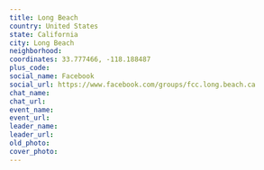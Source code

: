 ```yaml
---
title: Long Beach
country: United States
state: California
city: Long Beach
neighborhood: 
coordinates: 33.777466, -118.188487
plus_code:
social_name: Facebook
social_url: https://www.facebook.com/groups/fcc.long.beach.ca
chat_name:
chat_url:
event_name:
event_url:
leader_name:
leader_url:
old_photo: 
cover_photo:
---
```

